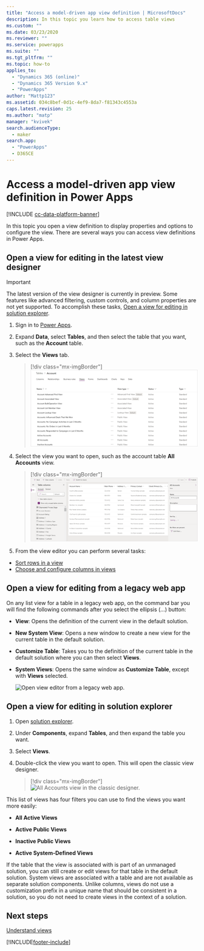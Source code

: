 ```yaml
---
title: "Access a model-driven app view definition | MicrosoftDocs"
description: In this topic you learn how to access table views
ms.custom: ""
ms.date: 03/23/2020
ms.reviewer: ""
ms.service: powerapps
ms.suite: ""
ms.tgt_pltfrm: ""
ms.topic: how-to
applies_to: 
  - "Dynamics 365 (online)"
  - "Dynamics 365 Version 9.x"
  - "PowerApps"
author: "Mattp123"
ms.assetid: 034c8bef-0d1c-4ef9-8da7-f81343c4553a
caps.latest.revision: 25
ms.author: "matp"
manager: "kvivek"
search.audienceType: 
  - maker
search.app: 
  - "PowerApps"
  - D365CE
---
```

# Access a model-driven app view definition in Power Apps

[!INCLUDE [cc-data-platform-banner](../../includes/cc-data-platform-banner.md)]

In this topic you open a view definition to display properties and options to configure the view. There are several ways you can access view definitions in Power Apps. 

## Open a view for editing in the latest view designer

> [!IMPORTANT]
> The latest version of the view designer is currently in preview. Some features like advanced filtering, custom controls, and column properties are not yet supported. To accomplish these tasks, [Open a view for editing in solution explorer](#open-a-view-for-editing-in-solution-explorer).

1.  Sign in to [Power Apps](https://make.powerapps.com/?utm_source=padocs&utm_medium=linkinadoc&utm_campaign=referralsfromdoc).  

2.  Expand **Data**, select **Tables**, and then select the table that you want, such as the **Account** table.   

3. Select the **Views** tab.

    > [!div class="mx-imgBorder"] 
    > ![Account view definitions.](media/account-view-definitions.png)

4. Select the view you want to open, such as the account table **All Accounts** view.

    > [!div class="mx-imgBorder"] 
    > ![All Accounts view.](media/account-view-designer.png)

5. From the view editor you can perform several tasks: 
 
- [Sort rows in a view](configure-sorting.md)
- [Choose and configure columns in views](choose-and-configure-columns.md)

## Open a view for editing from a legacy web app
On any list view for a table in a legacy web app, on the command bar you will find the following commands after you select the ellipsis (...) button:  

- **View**: Opens the definition of the current view in the default solution.  
  
- **New System View**: Opens a new window to create a new view for the current table in the default solution.  
  
- **Customize Table**: Takes you to the definition of the current table in the default solution where you can then select **Views**.  
  
- **System Views**: Opens the same window as **Customize Table**, except with **Views** selected.  

   ![Open view editor from a legacy web app.](media/open-view-editor-from-view.png)

## Open a view for editing in solution explorer 
1.  Open [solution explorer](advanced-navigation.md#solution-explorer).  
  
2.  Under **Components**, expand **Tables**, and then expand the table you want.  
  
3.  Select **Views**.  
  
4.  Double-click the view you want to open. This will open the classic view designer.
    
    > [!div class="mx-imgBorder"] 
    > ![All Accounts view in the classic designer.](media/all-accounts-view.png)

 This list of views has four filters you can use to find the views you want more easily:  
  
- **All Active Views**  

- **Active Public Views**  

- **Inactive Public Views**  

- **Active System-Defined Views**  
  
 If the table that the view is associated with is part of an unmanaged solution, you can still create or edit views for that table in the default solution. System views are associated with a table and are not available as separate solution components. Unlike columns, views do not use a customization prefix in a unique name that should be consistent in a solution, so you do not need to create views in the context of a solution. 
 
## Next steps
[Understand views](create-edit-views.md)




[!INCLUDE[footer-include](../../includes/footer-banner.md)]